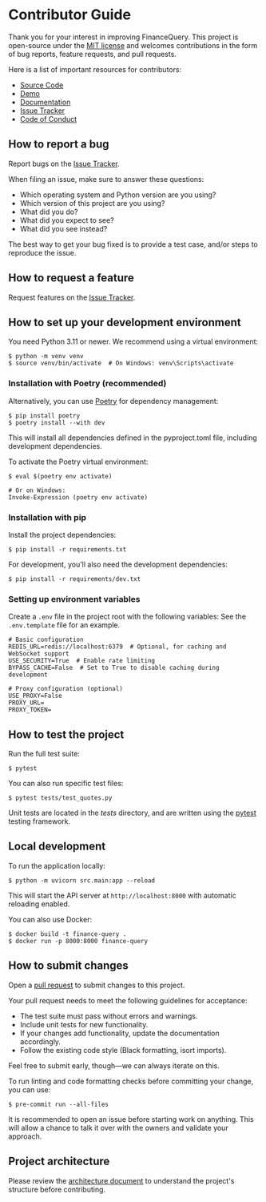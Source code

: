 # Contributor Guide

Thank you for your interest in improving FinanceQuery.
This project is open-source under the [MIT license] and
welcomes contributions in the form of bug reports, feature requests, and pull requests.

Here is a list of important resources for contributors:

- [Source Code]
- [Demo]
- [Documentation]
- [Issue Tracker]
- [Code of Conduct]

[mit license]: https://opensource.org/licenses/MIT
[documentation]: https://verdenroz.github.io/finance-query/
[demo]: https://financequery.apidocumentation.com/reference
[source code]: https://github.com/Verdenroz/finance-query
[issue tracker]: https://github.com/Verdenroz/finance-query/issues
[code of conduct]: https://github.com/Verdenroz/finance-query/CODE_OF_CONDUCT.md

## How to report a bug

Report bugs on the [Issue Tracker].

When filing an issue, make sure to answer these questions:

- Which operating system and Python version are you using?
- Which version of this project are you using?
- What did you do?
- What did you expect to see?
- What did you see instead?

The best way to get your bug fixed is to provide a test case,
and/or steps to reproduce the issue.

## How to request a feature

Request features on the [Issue Tracker].

## How to set up your development environment

You need Python 3.11 or newer. We recommend using a virtual environment:

```console
$ python -m venv venv
$ source venv/bin/activate  # On Windows: venv\Scripts\activate
```

### Installation with Poetry (recommended)

Alternatively, you can use [Poetry](https://python-poetry.org/) for dependency management:

```console
$ pip install poetry
$ poetry install --with dev
```

This will install all dependencies defined in the pyproject.toml file, including development dependencies.

To activate the Poetry virtual environment:

```console
$ eval $(poetry env activate)

# Or on Windows:
Invoke-Expression (poetry env activate)
```

### Installation with pip

Install the project dependencies:

```console
$ pip install -r requirements.txt
```

For development, you'll also need the development dependencies:

```console
$ pip install -r requirements/dev.txt
```

### Setting up environment variables

Create a `.env` file in the project root with the following variables:
See the `.env.template` file for an example.

```
# Basic configuration
REDIS_URL=redis://localhost:6379  # Optional, for caching and WebSocket support
USE_SECURITY=True  # Enable rate limiting
BYPASS_CACHE=False  # Set to True to disable caching during development

# Proxy configuration (optional)
USE_PROXY=False
PROXY_URL=
PROXY_TOKEN=
```

## How to test the project

Run the full test suite:

```console
$ pytest
```

You can also run specific test files:

```console
$ pytest tests/test_quotes.py
```

Unit tests are located in the _tests_ directory,
and are written using the [pytest] testing framework.

[pytest]: https://pytest.readthedocs.io/

## Local development

To run the application locally:

```console
$ python -m uvicorn src.main:app --reload
```

This will start the API server at `http://localhost:8000` with automatic reloading enabled.

You can also use Docker:

```console
$ docker build -t finance-query .
$ docker run -p 8000:8000 finance-query
```

## How to submit changes

Open a [pull request] to submit changes to this project.

Your pull request needs to meet the following guidelines for acceptance:

- The test suite must pass without errors and warnings.
- Include unit tests for new functionality.
- If your changes add functionality, update the documentation accordingly.
- Follow the existing code style (Black formatting, isort imports).

Feel free to submit early, though—we can always iterate on this.

To run linting and code formatting checks before committing your change, you can use:

```console
$ pre-commit run --all-files
```

It is recommended to open an issue before starting work on anything.
This will allow a chance to talk it over with the owners and validate your approach.

## Project architecture

Please review the [architecture document](architecture.md) to understand the project's structure before contributing.

[pull request]: https://github.com/Verdenroz/finance-query/pulls
